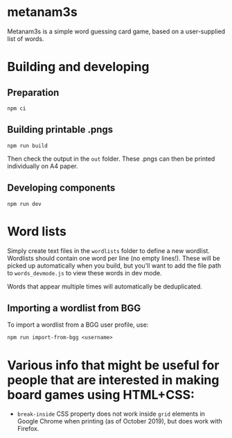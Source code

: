 # metanam3s

Metanam3s is a simple word guessing card game, based on a user-supplied list of words.

# Building and developing

## Preparation

`npm ci`

## Building printable .pngs

`npm run build`

Then check the output in the `out` folder. These .pngs can then be printed individually on A4 paper.

## Developing components

`npm run dev`

# Word lists

Simply create text files in the `wordlists` folder to define a new wordlist. Wordlists should contain one word per line (no empty lines!). These will be picked up automatically when you build, but you'll want to add the file path to `words_devmode.js` to view these words in dev mode.

Words that appear multiple times will automatically be deduplicated.

## Importing a wordlist from BGG

To import a wordlist from a BGG user profile, use:

`npm run import-from-bgg <username>`

# Various info that might be useful for people that are interested in making board games using HTML+CSS:

- `break-inside` CSS property does not work inside `grid` elements in Google Chrome when printing (as of October 2019), but does work with Firefox.
